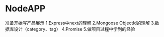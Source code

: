 # NodeAPP
准备开始写产品展示
1.Express中next的理解
2.Mongoose ObjectId的理解
3.数据库设计（category、tag）
4.Promise
5.做项目过程中学到的经验
